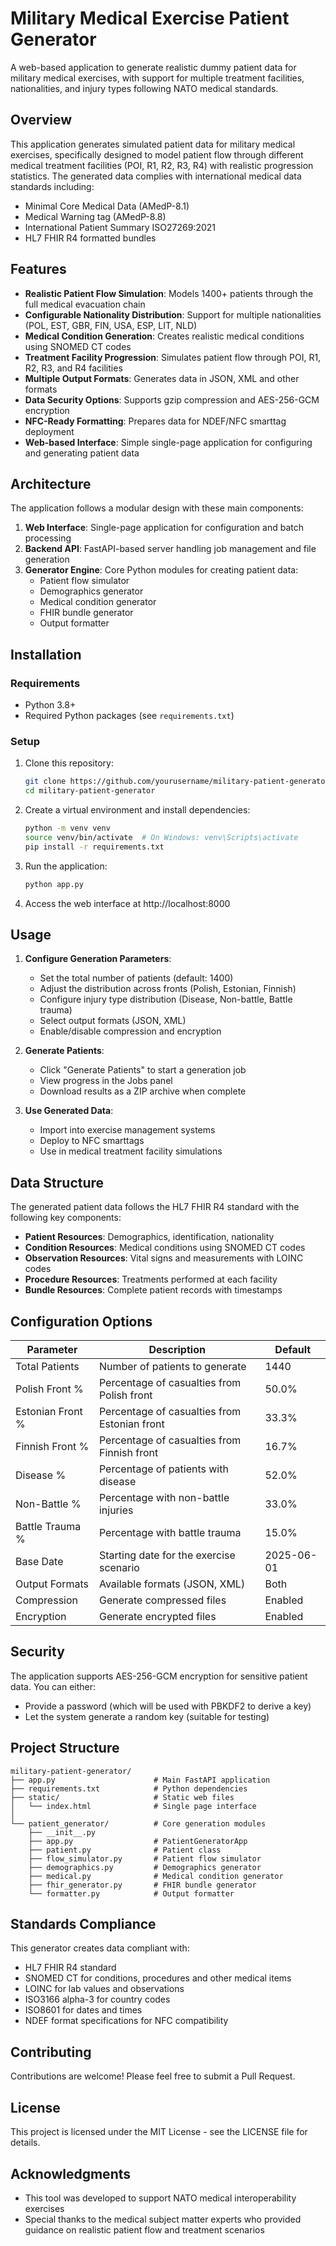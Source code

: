 # Military Medical Exercise Patient Generator

A web-based application to generate realistic dummy patient data for military medical exercises, with support for multiple treatment facilities, nationalities, and injury types following NATO medical standards.

## Overview

This application generates simulated patient data for military medical exercises, specifically designed to model patient flow through different medical treatment facilities (POI, R1, R2, R3, R4) with realistic progression statistics. The generated data complies with international medical data standards including:

- Minimal Core Medical Data (AMedP-8.1)
- Medical Warning tag (AMedP-8.8)
- International Patient Summary ISO27269:2021
- HL7 FHIR R4 formatted bundles

## Features

- **Realistic Patient Flow Simulation**: Models 1400+ patients through the full medical evacuation chain
- **Configurable Nationality Distribution**: Support for multiple nationalities (POL, EST, GBR, FIN, USA, ESP, LIT, NLD)
- **Medical Condition Generation**: Creates realistic medical conditions using SNOMED CT codes
- **Treatment Facility Progression**: Simulates patient flow through POI, R1, R2, R3, and R4 facilities
- **Multiple Output Formats**: Generates data in JSON, XML and other formats
- **Data Security Options**: Supports gzip compression and AES-256-GCM encryption
- **NFC-Ready Formatting**: Prepares data for NDEF/NFC smarttag deployment
- **Web-based Interface**: Simple single-page application for configuring and generating patient data

## Architecture

The application follows a modular design with these main components:

1. **Web Interface**: Single-page application for configuration and batch processing
2. **Backend API**: FastAPI-based server handling job management and file generation 
3. **Generator Engine**: Core Python modules for creating patient data:
   - Patient flow simulator
   - Demographics generator
   - Medical condition generator
   - FHIR bundle generator
   - Output formatter

## Installation

### Requirements

- Python 3.8+
- Required Python packages (see `requirements.txt`)

### Setup

1. Clone this repository:
   ```bash
   git clone https://github.com/yourusername/military-patient-generator.git
   cd military-patient-generator
   ```

2. Create a virtual environment and install dependencies:
   ```bash
   python -m venv venv
   source venv/bin/activate  # On Windows: venv\Scripts\activate
   pip install -r requirements.txt
   ```

3. Run the application:
   ```bash
   python app.py
   ```

4. Access the web interface at http://localhost:8000

## Usage

1. **Configure Generation Parameters**:
   - Set the total number of patients (default: 1400)
   - Adjust the distribution across fronts (Polish, Estonian, Finnish)
   - Configure injury type distribution (Disease, Non-battle, Battle trauma)
   - Select output formats (JSON, XML)
   - Enable/disable compression and encryption

2. **Generate Patients**:
   - Click "Generate Patients" to start a generation job
   - View progress in the Jobs panel
   - Download results as a ZIP archive when complete

3. **Use Generated Data**:
   - Import into exercise management systems
   - Deploy to NFC smarttags
   - Use in medical treatment facility simulations

## Data Structure

The generated patient data follows the HL7 FHIR R4 standard with the following key components:

- **Patient Resources**: Demographics, identification, nationality
- **Condition Resources**: Medical conditions using SNOMED CT codes
- **Observation Resources**: Vital signs and measurements with LOINC codes
- **Procedure Resources**: Treatments performed at each facility
- **Bundle Resources**: Complete patient records with timestamps

## Configuration Options

| Parameter | Description | Default |
|-----------|-------------|---------|
| Total Patients | Number of patients to generate | 1440 |
| Polish Front % | Percentage of casualties from Polish front | 50.0% |
| Estonian Front % | Percentage of casualties from Estonian front | 33.3% |
| Finnish Front % | Percentage of casualties from Finnish front | 16.7% |
| Disease % | Percentage of patients with disease | 52.0% |
| Non-Battle % | Percentage with non-battle injuries | 33.0% |
| Battle Trauma % | Percentage with battle trauma | 15.0% |
| Base Date | Starting date for the exercise scenario | 2025-06-01 |
| Output Formats | Available formats (JSON, XML) | Both |
| Compression | Generate compressed files | Enabled |
| Encryption | Generate encrypted files | Enabled |

## Security

The application supports AES-256-GCM encryption for sensitive patient data. You can either:
- Provide a password (which will be used with PBKDF2 to derive a key)
- Let the system generate a random key (suitable for testing)

## Project Structure

```
military-patient-generator/
├── app.py                      # Main FastAPI application
├── requirements.txt            # Python dependencies
├── static/                     # Static web files
│   └── index.html              # Single page interface
│
└── patient_generator/          # Core generation modules
    ├── __init__.py
    ├── app.py                  # PatientGeneratorApp
    ├── patient.py              # Patient class
    ├── flow_simulator.py       # Patient flow simulator
    ├── demographics.py         # Demographics generator
    ├── medical.py              # Medical condition generator
    ├── fhir_generator.py       # FHIR bundle generator
    └── formatter.py            # Output formatter
```

## Standards Compliance

This generator creates data compliant with:
- HL7 FHIR R4 standard
- SNOMED CT for conditions, procedures and other medical items
- LOINC for lab values and observations
- ISO3166 alpha-3 for country codes
- ISO8601 for dates and times
- NDEF format specifications for NFC compatibility

## Contributing

Contributions are welcome! Please feel free to submit a Pull Request.

## License

This project is licensed under the MIT License - see the LICENSE file for details.

## Acknowledgments

- This tool was developed to support NATO medical interoperability exercises
- Special thanks to the medical subject matter experts who provided guidance on realistic patient flow and treatment scenarios
